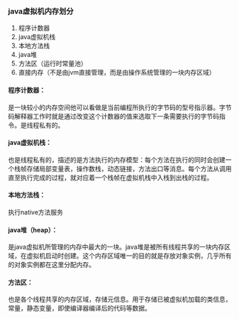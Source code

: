 ### java虚拟机内存划分

1. 程序计数器
2. java虚拟机栈
3. 本地方法栈
4. java堆
5. 方法区（运行时常量池）
6. 直接内存（不是由jvm直接管理，而是由操作系统管理的一块内存区域）

#### 程序计数器：

是一块较小的内存空间他可以看做是当前编程所执行的字节码的型号指示器。字节码解释器工作时就是通过改变这个计数器的值来选取下一条需要执行的字节码指令。是线程私有的。

#### java虚拟机栈：

也是线程私有的，描述的是方法执行的内存模型：每个方法在执行的同时会创建一个栈帧存储局部变量表，操作数栈，动态链接，方法出口等消息。每个方法从调用直至执行完成的过程，就对应着一个栈帧在虚拟机栈中入栈到出栈的过程。



#### 本地方法栈：

执行native方法服务





#### java堆（heap）：

是java虚拟机所管理的内存中最大的一块。java堆是被所有线程共享的一块内存区域，在虚拟机启动时创建。这个内存区域唯一的目的就是存放对象实例，几乎所有的对象实例都在这里分配内存。

#### 方法区：

也是各个线程共享的内存区域，存储元信息。用于存储已被虚拟机加载的类信息，常量，静态变量，即使编译器编译后的代码等数据。